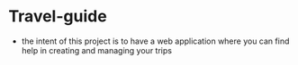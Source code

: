 # Travel-guide

- the intent of this project is to have a web application where you can find help in creating and managing your trips